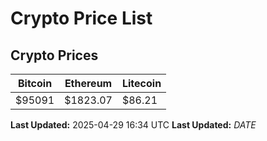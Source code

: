 # Crypto Price List

## Crypto Prices
| Bitcoin | Ethereum | Litecoin |
| ------- | -------- | -------- |
| $95091 | $1823.07 | $86.21 |
**Last Updated:** 2025-04-29 16:34 UTC
**Last Updated:** $DATE$
